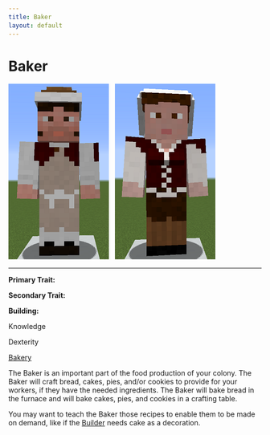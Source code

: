 ```yaml
---
title: Baker
layout: default
---
```

# Baker

<div class="infobox box text-center">
<img src="../../assets/images/workers/baker_m.png" alt="Baker Male" />&nbsp;&nbsp;&nbsp;<img src="../../assets/images/workers/baker_f.png" alt="Baker Female" />
<hr />
  <div class="row section-text text-left">
    <div class="col">
      <p><strong>Primary Trait:</strong></p>
      <p><strong>Secondary Trait:</strong></p>
      <p><strong>Building:</strong></p>
    </div>
    <div class="col">
      <p class="traitp">Knowledge</p>
      <p class="traits">Dexterity</p>
      <p><a href="../buildings/bakery">Bakery</a></p>
    </div>
  </div>
</div>

The Baker is an important part of the food production of your colony. The Baker will craft bread, cakes, pies, and/or cookies to provide for your workers, if they have the needed ingredients. The Baker will bake bread in the furnace and will bake cakes, pies, and cookies in a crafting table.

You may want to teach the Baker those recipes to enable them to be made on demand, like if the [Builder](../../source/workers/builder) needs cake as a decoration. 
